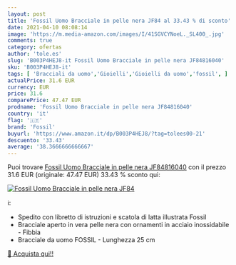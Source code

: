 ```yaml
---
layout: post
title: 'Fossil Uomo Bracciale in pelle nera JF84 al 33.43 % di sconto'
date: 2021-04-10 08:08:14
image: 'https://m.media-amazon.com/images/I/41SGVCYNoeL._SL400_.jpg'
comments: true
category: ofertas
author: 'tole.es'
slug: 'B003P4HEJ8-it Fossil Uomo Bracciale in pelle nera JF84816040'
sku: 'B003P4HEJ8-it'
tags: [ 'Bracciali da uomo','Gioielli','Gioielli da uomo','fossil', ]
actualPrice: 31.6 EUR
currency: EUR
price: 31.6
comparePrice: 47.47 EUR
prodname: 'Fossil Uomo Bracciale in pelle nera JF84816040'
country: 'it'
flag: '🇮🇹'
brand: 'Fossil'
buyurl: 'https://www.amazon.it/dp/B003P4HEJ8/?tag=tolees00-21'
descuento: '33.43'
average: '38.3666666666667'
---
```


Puoi trovare [Fossil Uomo Bracciale in pelle nera JF84816040](https://www.amazon.it/dp/B003P4HEJ8/?tag=tolees00-21) con il prezzo 31.6 EUR (originale: 47.47 EUR) 33.43 % sconto qui:

[![Fossil Uomo Bracciale in pelle nera JF84](https://m.media-amazon.com/images/I/41SGVCYNoeL._SL400_.jpg)](https://www.amazon.it/dp/B003P4HEJ8/?tag=tolees00-21)

ℹ️:

- Spedito con libretto di istruzioni e scatola di latta illustrata Fossil
- Bracciale aperto in vera pelle nera con ornamenti in acciaio inossidabile - Fibbia
- Bracciale da uomo FOSSIL - Lunghezza 25 cm

[🛒 Acquista qui!!](https://www.amazon.it/dp/B003P4HEJ8/?tag=tolees00-21)
